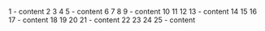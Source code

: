 1 - content
2
3
4
5 - content
6
7
8
9 - content
10
11
12
13 - content
14
15
16
17 - content
18
19
20
21 - content
22
23
24
25 - content
